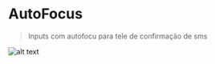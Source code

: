 # AutoFocus

> Inputs com autofocu para tele de confirmação de sms

![alt text][tela-inicial]

[tela-inicial]: https://media.giphy.com/media/RGXMNg07fxplXXIokF/giphy.gif "Logo Title Text 2"
